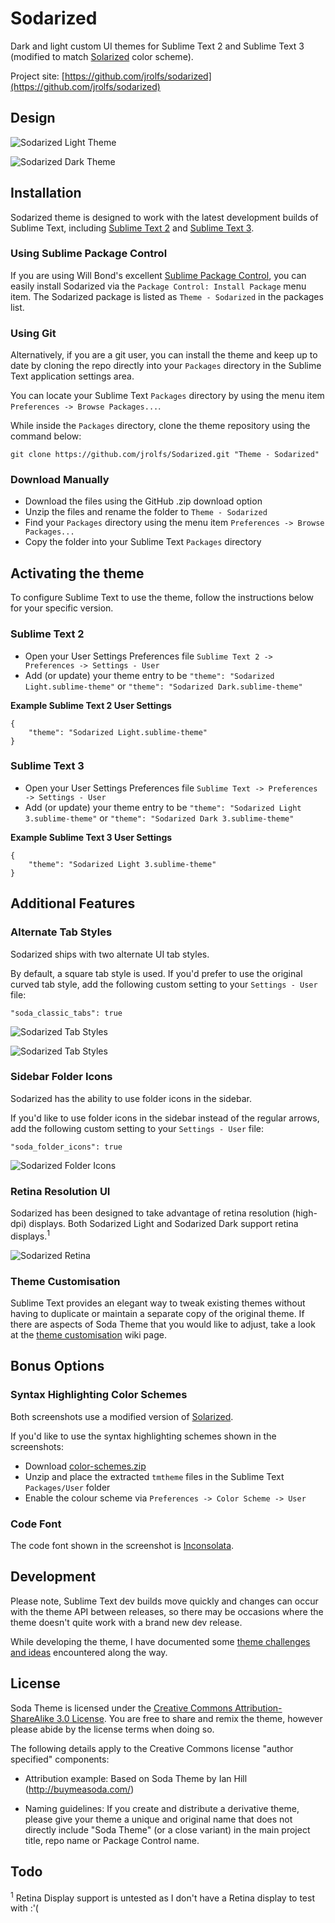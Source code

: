# Sodarized

Dark and light custom UI themes for Sublime Text 2 and Sublime Text 3 (modified to match [Solarized](http://ethanschoonover.com/solarized) color scheme).

Project site: [https://github.com/jrolfs/sodarized](https://github.com/jrolfs/sodarized)

## Design

![Sodarized Light Theme](http://i.imgur.com/63YdQbp.png)

![Sodarized Dark Theme](http://i.imgur.com/fGDj7TL.png)

## Installation

Sodarized theme is designed to work with the latest development builds of Sublime Text, including [Sublime Text 2](http://www.sublimetext.com/dev) and [Sublime Text 3](http://www.sublimetext.com/3dev).

### Using Sublime Package Control

If you are using Will Bond's excellent [Sublime Package Control](http://wbond.net/sublime_packages/package_control), you can easily install Sodarized via the `Package Control: Install Package` menu item. The Sodarized package is listed as `Theme - Sodarized` in the packages list.

### Using Git

Alternatively, if you are a git user, you can install the theme and keep up to date by cloning the repo directly into your `Packages` directory in the Sublime Text application settings area.

You can locate your Sublime Text `Packages` directory by using the menu item `Preferences -> Browse Packages...`.

While inside the `Packages` directory, clone the theme repository using the command below:

    git clone https://github.com/jrolfs/Sodarized.git "Theme - Sodarized"

### Download Manually

* Download the files using the GitHub .zip download option
* Unzip the files and rename the folder to `Theme - Sodarized`
* Find your `Packages` directory using the menu item  `Preferences -> Browse Packages...`
* Copy the folder into your Sublime Text `Packages` directory

## Activating the theme

To configure Sublime Text to use the theme, follow the instructions below for your specific version.

### Sublime Text 2

* Open your User Settings Preferences file `Sublime Text 2 -> Preferences -> Settings - User`
* Add (or update) your theme entry to be `"theme": "Sodarized Light.sublime-theme"` or `"theme": "Sodarized Dark.sublime-theme"`

**Example Sublime Text 2 User Settings**

    {
        "theme": "Sodarized Light.sublime-theme"
    }

### Sublime Text 3

* Open your User Settings Preferences file `Sublime Text -> Preferences -> Settings - User`
* Add (or update) your theme entry to be `"theme": "Sodarized Light 3.sublime-theme"` or `"theme": "Sodarized Dark 3.sublime-theme"`

**Example Sublime Text 3 User Settings**

    {
        "theme": "Sodarized Light 3.sublime-theme"
    }

## Additional Features

### Alternate Tab Styles

Sodarized ships with two alternate UI tab styles.

By default, a square tab style is used. If you'd prefer to use the original curved tab style, add the following custom setting to your `Settings - User` file:

    "soda_classic_tabs": true

![Sodarized Tab Styles](http://i.imgur.com/k4kCl51.png)

![Sodarized Tab Styles](http://i.imgur.com/it5DyH1.png)

### Sidebar Folder Icons

Sodarized has the ability to use folder icons in the sidebar.

If you'd like to use folder icons in the sidebar instead of the regular arrows, add the following custom setting to your `Settings - User` file:

    "soda_folder_icons": true

![Sodarized Folder Icons](http://i.imgur.com/3yg2l8I.png)

### Retina Resolution UI

Sodarized has been designed to take advantage of retina resolution (high-dpi) displays. Both Sodarized Light and Sodarized Dark support retina displays.<sup>1</sup>

![Sodarized Retina](http://buymeasoda.github.com/soda-theme/images/features/soda-retina.png)

### Theme Customisation

Sublime Text provides an elegant way to tweak existing themes without having to duplicate or maintain a separate copy of the original theme. If there are aspects of Soda Theme that you would like to adjust, take a look at the [theme customisation](https://github.com/buymeasoda/soda-theme/wiki/Theme-customisation) wiki page.

## Bonus Options

### Syntax Highlighting Color Schemes

Both screenshots use a modified version of [Solarized](https://github.com/jrolfs/Solarized).

If you'd like to use the syntax highlighting schemes shown in the screenshots:

* Download [color-schemes.zip](http://d.pr/f/7o1H)
* Unzip and place the extracted `tmtheme` files in the Sublime Text `Packages/User` folder
* Enable the colour scheme via `Preferences -> Color Scheme -> User`

### Code Font

The code font shown in the screenshot is [Inconsolata](http://levien.com/type/myfonts/inconsolata.html).

## Development

Please note, Sublime Text dev builds move quickly and changes can occur with the theme API between releases, so there may be occasions where the theme doesn't quite work with a brand new dev release.

While developing the theme, I have documented some [theme challenges and ideas](https://github.com/buymeasoda/soda-theme/wiki/Theme-challenges-and-ideas) encountered along the way.

## License

Soda Theme is licensed under the [Creative Commons Attribution-ShareAlike 3.0 License](http://creativecommons.org/licenses/by-sa/3.0/). You are free to share and remix the theme, however please abide by the license terms when doing so.

The following details apply to the Creative Commons license "author specified" components:

* Attribution example: Based on Soda Theme by Ian Hill (http://buymeasoda.com/)

* Naming guidelines: If you create and distribute a derivative theme, please give your theme a unique and original name that does not directly include "Soda Theme" (or a close variant) in the main project title, repo name or Package Control name.


## Todo

<sup>1</sup> Retina Display support is untested as I don't have a Retina display to test with :'(
